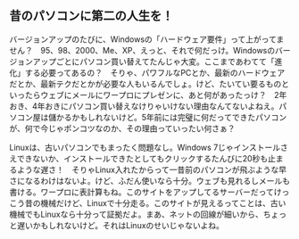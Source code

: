 

<div id="corps">

<h2>昔のパソコンに第二の人生を！</h2>

バージョンアップのたびに、Windowsの「ハードウェア要件」って上がってません？　95、98、2000、Me、XP、えっと、それで何だっけ。Windowsのバージョンアップごとにパソコン買い替えてたんじゃ大変。ここまであわてて「進化」する必要ってあるの？　そりゃ、パワフルなPCとか、最新のハードウェアだとか、最新テクだとかが必要な人もいるんでしょ。けど、たいてい要るものといったらウェブにメールにワープロにプレゼンに、あと何があったっけ？　2年おき、4年おきにパソコン買い替えなけりゃいけない理由なんてないよねえ。パソコン屋は儲かるかもしれないけど。5年前には完璧に何だってできたパソコンが、何で今じゃポンコツなのか、その理由っていったい何さぁ？

Linuxは、古いパソコンでもまったく問題なし。Windows 7じゃインストールさえできないか、インストールできたとしてもクリックするたんびに20秒も止まるような遅さ！　そりゃLinux入れたからって一昔前のパソコンが飛ぶような早さになるわけはないよ。けど、ふだん使いなら十分。ウェブも見れるしメールも書ける。ワープロに表計算もね。このサイトをアップしてるサーバーだってけっこう昔の機械だけど、Linuxで十分走る。このサイトが見えるってことは、古い機械でもLinuxなら十分って証拠だよ。まあ、ネットの回線が細いから、ちょっと遅いかもしれないけど。それはLinuxのせいじゃないよね。

</div>


